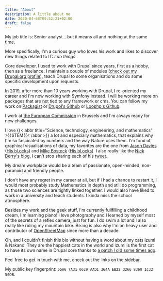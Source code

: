 ```yaml
---
title: "About"
description: A little about me
date: 2020-04-08T09:52:21+02:00
draft: false
---
```

My job title is: Senior analyst... but it means all and nothing at the same
time.

More specifically, I'm a curious guy who loves his work and likes to discover
new things related to IT: *I do things*.

Core developer, I used to work with Drupal since years, first as a hobby, then
as a freelance.
I maintain a couple of modules ([check out my Drupal.org profile](https://drupal.org/u/pol)),
teach Drupal to some organisations and do some specific development upon
requests.

In 2019, after more than 10 years working with Drupal, I re-oriented my career
and I'm now working with Symfony instead. I will be working more on packages
that are not tied to any framework or cms.
You can follow my work on [Packagist](https://packagist.org/packages/drupol/)
or [Drupol's Github](https://github.com/drupol/) or [Loophp's Github](https://github.com/loophp/).

I work at [the European Commission](https://www.drupal.org/european-commission)
in Brussels and I'm always ready for new challenges.

I love {{< abbr title="Science, technology, engineering, and mathematics" >}}STEM{{< /abbr >}} a lot and especially mathematics,
that explains why I'm so fascinated by numbers and the way Nature uses them. 
I'm fond of graphical visualisations of data, my favorites are the one from [Jason Davies](https://www.jasondavies.com/)
([His bl.ocks](https://bl.ocks.org/jasondavies)) and [Mike Bostock](https://bost.ocks.org/mike/) ([His bl.ocks](https://bl.ocks.org/mbostock)).
I also really like the [Nick Berry's blog](http://datagenetics.com/), I can't
stop sharing each of his [tweet](https://twitter.com/datagenetics).

My dream workplace would be a team of passionate, open-minded, non-paranoid and
friendly people.

I don't have any regret in my career at all, but if I had a chance to restart
it, I would most probably study Mathematics in depth and still do programming,
as those two sciences are tightly linked together.
I would also have liked to work in a university and teach students. I kinda miss
the school atmosphere.

Besides my work and the geek stuff, I'm currently fullfilling a childhood dream,
I'm learning piano!
I love photography and I learned by myself most of the secrets of a reflex
camera, just for fun.
I do swim a lot and I also really like riding my mountain bike.
Biking is also why I'm an heavy user and contributor of [OpenStreetMap](https://www.openstreetmap.org/)
since more than a decade.

Oh, and I couldn't finish this bio without having a word about my cats Izumi &
Nakano! They are the happiest cats in the world and Izumi is the first cat to
have its own name in Drupal core thanks to [a patch I did some times ago](https://api.drupal.org/api/drupal/modules%21system%21system.api.php/function/hook_system_theme_engine_info/7.x).

Feel free to get in touch with me, check out the links on the sidebar.

My public key fingerprint: `55A6 7A31 0629 AAD1 364A EB22 3266 8369 1C32 50DB`.
